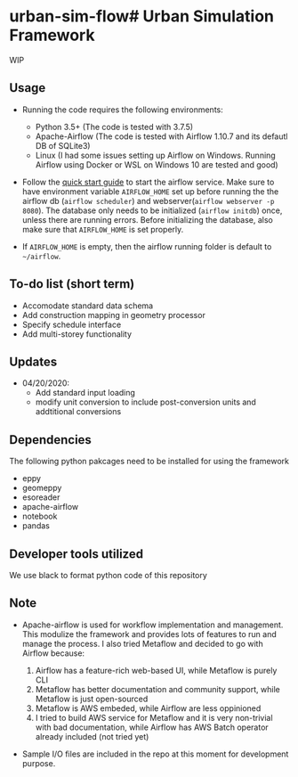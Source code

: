 # urban-sim-flow# Urban Simulation Framework

WIP

## Usage

- Running the code requires the following environments:
  - Python 3.5+ (The code is tested with 3.7.5)
  - Apache-Airflow (The code is tested with Airflow 1.10.7 and its defautl DB of SQLite3)
  - Linux (I had some issues setting up Airflow on Windows. Running Airflow using Docker or WSL on Windows 10 are tested and good)

- Follow the [quick start guide](https://airflow.apache.org/docs/stable/start.html) to start the airflow service. Make sure to have environment variable `AIRFLOW_HOME` set up before running the the airflow db (`airflow scheduler`) and webserver(`airflow webserver -p 8080`). The database only needs to be initialized (`airflow initdb`) once, unless there are running errors. Before initializing the database, also make sure that `AIRFLOW_HOME` is set properly.
- If `AIRFLOW_HOME` is empty, then the airflow running folder is default to `~/airflow`.

## To-do list (short term)
- Accomodate standard data schema
- Add construction mapping in geometry processor
- Specify schedule interface
- Add multi-storey functionality
## Updates

- 04/20/2020:
  - Add standard input loading
  - modify unit conversion to include post-conversion units and addtitional conversions

## Dependencies

The following python pakcages need to be installed for using the framework

- eppy
- geomeppy
- esoreader
- apache-airflow
- notebook
- pandas

## Developer tools utilized

We use black to format python code of this repository

## Note

- Apache-airflow is used for workflow implementation and management. This modulize the framework and provides lots of features to run and manage the process. I also tried Metaflow and decided to go with Airflow because:

  1. Airflow has a feature-rich web-based UI, while Metaflow is purely CLI
  2. Metaflow has better documentation and community support, while Metaflow is just open-sourced
  3. Metaflow is AWS embeded, while Airflow are less oppinioned
  4. I tried to build AWS service for Metaflow and it is very non-trivial with bad documentation, while Airflow has AWS Batch operator already included (not tried yet)

- Sample I/O files are included in the repo at this moment for development purpose.
